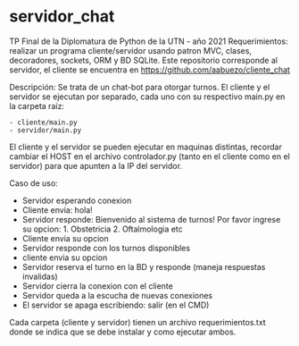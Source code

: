 # servidor_chat
TP Final de la Diplomatura de Python de la UTN - año 2021
Requerimientos: realizar un programa cliente/servidor usando patron MVC, clases, decoradores, sockets, ORM y BD SQLite.
Este repositorio corresponde al servidor, el cliente se encuentra en https://github.com/aabuezo/cliente_chat

Descripción:
Se trata de un chat-bot para otorgar turnos.
El cliente y el servidor se ejecutan por separado, cada uno con su respectivo main.py en la carpeta raiz:

	- cliente/main.py
	- servidor/main.py
	
El cliente y el servidor se pueden ejecutar en maquinas distintas,
recordar cambiar el HOST en el archivo controlador.py (tanto en el cliente como en el servidor)
para que apunten a la IP del servidor.

Caso de uso:
- Servidor esperando conexion
- Cliente envia: hola!
- Servidor responde: Bienvenido al sistema de turnos! 
					Por favor ingrese su opcion:
					1. Obstetricia
					2. Oftalmologia
					etc
- Cliente envia su opcion
- Servidor responde con los turnos disponibles
- cliente envia su opcion
- Servidor reserva el turno en la BD y responde (maneja respuestas invalidas)
- Servidor cierra la conexion con el cliente
- Servidor queda a la escucha de nuevas conexiones
- El servidor se apaga escribiendo: salir (en el CMD)

Cada carpeta (cliente y servidor) tienen un archivo requerimientos.txt
donde se indica que se debe instalar y como ejecutar ambos.

